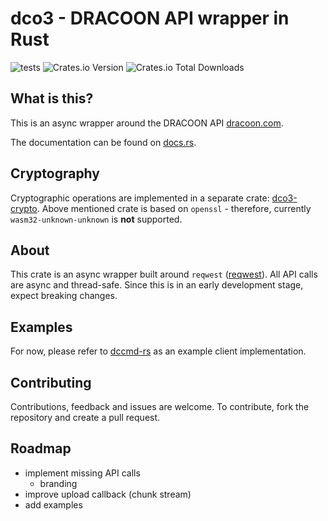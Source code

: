 # dco3 - DRACOON API wrapper in Rust

![tests](https://github.com/unbekanntes-pferd/dco3/actions/workflows/ci.yml/badge.svg)
![Crates.io Version](https://img.shields.io/crates/v/:crate)
![Crates.io Total Downloads](https://img.shields.io/crates/d/dco3)

## What is this?
This is an async wrapper around the DRACOON API [dracoon.com](https://dracoon.com).

The documentation can be found on [docs.rs](https://docs.rs/dco3/latest/dco3).

## Cryptography
Cryptographic operations are implemented in a separate crate: [dco3-crypto](https://github.com/unbekanntes-pferd/dco3-crypto).
Above mentioned crate is based on `openssl` - therefore, currently `wasm32-unknown-unknown` is **not** supported.

## About

This crate is an async wrapper built around `reqwest` ([reqwest](https://crates.io/crates/reqwest)).
All API calls are async and thread-safe. 
Since this is in an early development stage, expect breaking changes.

## Examples

For now, please refer to [dccmd-rs](https://github.com/unbekanntes-pferd/dccmd-rs) as an example client implementation.

## Contributing

Contributions, feedback and issues are welcome.
To contribute, fork the repository and create a pull request.

## Roadmap

* implement missing API calls
    * branding
* improve upload callback (chunk stream)
* add examples
